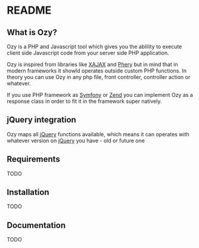 README
======

What is Ozy?
------------

Ozy is a PHP and Javascript tool which gives you the ablility to execute client side 
Javascript code from your server side PHP application.

Ozy is inspired from libraries like [XAJAX][1] and [Phery][2] but in mind that in modern frameworks 
it showld operates outside custom PHP functions. In theory you can use Ozy in any php file, 
front controller, controller action or whatever.

If you use PHP framework as [Symfony][3] or [Zend][4] you can implement Ozy as a response class in order 
to fit it in the framework super natively.

jQuery integration
------------------

Ozy maps all [jQuery][5] functions available, which means it can operates with whatever version on [jQuery][5] you have - 
old or future one

Requirements
------------
TODO

Installation
-----------
TODO

Documentation
-------------
TODO


[1]: http://www.xajax-project.org/
[2]: http://phery-php-ajax.net/
[3]: http://symfony.com/
[4]: http://zend.com/
[5]: http://jquery.com/

